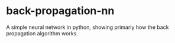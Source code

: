 # back-propagation-nn

A simple neural network in python, showing primarly how the back propagation algorithm works.
